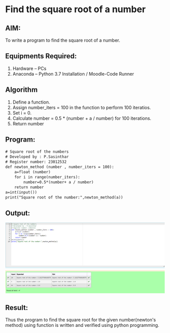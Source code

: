 # Find the square root of a number

## AIM:
To write a program to find the square root of a number.

## Equipments Required:
1. Hardware – PCs
2. Anaconda – Python 3.7 Installation / Moodle-Code Runner

## Algorithm
1. Define a function.
2. Assign number_iters = 100 in the function to perform 100 iteratios.
3. Set i = 0.
4. Calculate  number = 0.5 * (number + a / number) for 100 iterations.
5. Return number

## Program:
```
# Square root of the numbers
# Developed by : P.Sasinthar
# Register number: 23012532
def newton_method (number , number_iters = 100):
    a=float (number)
    for i in range(number_iters):
        number=0.5*(number+ a / number)
    return number
a=int(input())
print("Square root of the number:",newton_method(a))
```

## Output:

![Alt text](<Screenshot 2023-12-04 112924.png>)


## Result:
Thus the program to find the square root for the given number(newton's method) using function is written and verified using python programming.
